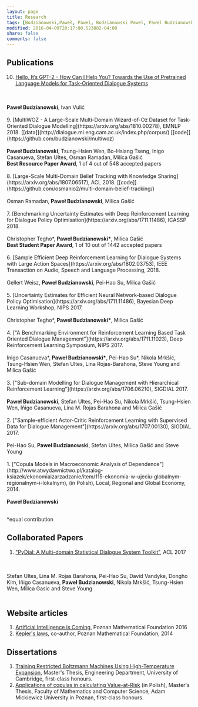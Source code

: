 ```yaml
---
layout: page
title: Research
tags: [Budzianowski,Paweł, Pawel, Budzianowski Pawel, Pawel Budzianowski, pawelbudzianowski, pawel budzianowski, research page]
modified: 2016-04-09T20:17:00.523882-04:00
share: false
comments: false
---
```


## Publications
10. [Hello, It’s GPT-2 - How Can I Help You? Towards the Use of Pretrained Language Models for Task-Oriented Dialogue Systems](https://arxiv.org/pdf/1907.05774.pdf)
<br/>
<br/>
<b>Paweł Budzianowski</b>, Ivan Vulić
<br />
<br/>
9. [MultiWOZ - A Large-Scale Multi-Domain Wizard-of-Oz Dataset for Task-Oriented Dialogue Modelling](https://arxiv.org/abs/1810.00278), EMNLP 2018. [[data]](http://dialogue.mi.eng.cam.ac.uk/index.php/corpus/) [[code]](https://github.com/budzianowski/multiwoz)
<br/>
<br/>
<b>Paweł Budzianowski</b>, Tsung-Hsien Wen, Bo-Hsiang Tseng, Inigo Casanueva, Stefan Ultes, Osman Ramadan, Milica Gašić
<br />
<b>Best Resource Paper Award</b>, 1 of 4 out of 548 accepted papers
<br />
<br/>
8. [Large-Scale Multi-Domain Belief Tracking with Knowledge Sharing](https://arxiv.org/abs/1807.06517), ACL 2018. [[code]](https://github.com/osmanio2/multi-domain-belief-tracking/) 
<br/>
<br/>
Osman Ramadan, <b>Paweł Budzianowski</b>, Milica Gašić
<br />
<br />
7. [Benchmarking Uncertainty Estimates with Deep Reinforcement Learning for Dialogue Policy Optimisation](https://arxiv.org/abs/1711.11486), ICASSP 2018. 
<br/>
<br/>
Christopher Tegho*, <b>Paweł Budzianowski*</b>, Milica Gašić
<br />
<b>Best Student Paper Award</b>, 1 of 10 out of 1442 accepted papers
<br />
<br />
6. [Sample Efficient Deep Reinforcement Learning for Dialogue Systems with Large Action Spaces](https://arxiv.org/abs/1802.03753), IEEE Transaction on Audio, Speech and Language Processing, 2018. 
<br />
<br />
Gellert Weisz, <b>Paweł Budzianowski</b>, Pei-Hao Su, Milica Gašić
<br />
<br />
5. [Uncertainty Estimates for Efficient Neural Network-based Dialogue Policy Optimisation](https://arxiv.org/abs/1711.11486), Bayesian Deep Learning Workshop, NIPS 2017.
<br />
<br />
Christopher Tegho*, <b>Paweł Budzianowski*</b>, Milica Gašić
<br />
<br />
4. ["A Benchmarking Environment for Reinforcement Learning Based Task Oriented Dialogue Management"](https://arxiv.org/abs/1711.11023), Deep Reinforcement Learning Symposium, NIPS 2017.
<br />
<br />
Inigo Casanueva&#42;, <b>Paweł Budzianowski&#42;</b>, Pei-Hao Su&#42;, Nikola Mrkšić, Tsung-Hsien Wen, Stefan Ultes, Lina Rojas-Barahona, Steve Young and Milica Gašić
<br />
<br />
3. ["Sub-domain Modelling for Dialogue Management with Hierarchical Reinforcement Learning"](https://arxiv.org/abs/1706.06210), SIGDIAL 2017.
<br />
<br />
<b>Paweł Budzianowski</b>, Stefan Ultes, Pei-Hao Su, Nikola Mrkšić, Tsung-Hsien Wen, Iñigo Casanueva, Lina M. Rojas Barahona and Milica Gašić
<br />
<br />
2. ["Sample-efficient Actor-Critic Reinforcement Learning with Supervised Data for Dialogue Management"](https://arxiv.org/abs/1707.00130), SIGDIAL 2017.
<br />
<br />
Pei-Hao Su, <b>Paweł Budzianowski</b>, Stefan Ultes, Milica Gašić and Steve Young
<br />
<br />
1. ["Copula Models in Macroeconomic Analysis of Dependence"](http://www.atwydawnictwo.pl/katalog-ksiazek/ekonomiaizarzadzanie/item/115-ekonomia-w-ujeciu-globalnym-regionalnym-i-lokalnym), (in Polish), Local, Regional and Global Economy, 2014.
<br/>
<br/>
<b>Paweł Budzianowski</b>
<br />
<br />

*equal contribution

## Collaborated Papers
1. ["PyDial: A Multi-domain Statistical Dialogue System Toolkit"](http://aclweb.org/anthology/P17-4013), ACL 2017 
<br />
<br />
Stefan Ultes, Lina M. Rojas Barahona, Pei-Hao Su, David Vandyke, Dongho Kim, Iñigo Casanueva, <b>Paweł Budzianowski</b>, Nikola Mrkšić, Tsung-Hsien Wen, Milica Gasic and Steve Young
<br />
<br />


## Website articles
1. [Artificial Intelligence is Coming](https://matematyka.poznan.pl/artykul/sztuczna-inteligencja-nadchodzi-czyli-krotki-poradnik-jak-zbudowac-inteligentna-maszyne/#easy-footnote-3), Poznan Mathematical Foundation 2016
2. [Kepler's laws](https://matematyka.poznan.pl/artykul/prawa-keplera/), co-author, Poznan Mathematical Foundation, 2014


## Dissertations
1. [Training Restricted Boltzmann Machines Using High-Temperature Expansion](https://github.com/budzianowski/DBN/blob/master/thesis/thesis.pdf), Master's Thesis, Engineering Department, University of Cambridge, first-class honours.
2. [Applications of copulas in calculating Value-at-Risk](https://github.com/budzianowski/budzianowski.github.io/blob/master/data/Pawe%C5%82_Budzianowski.pdf) (in Polish), Master's Thesis, Faculty of Mathematics and Computer Science, Adam Mickiewicz University in Poznan, first-class honours.

